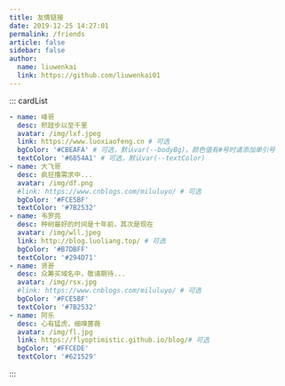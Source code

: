 ```yaml
---
title: 友情链接
date: 2019-12-25 14:27:01
permalink: /friends
article: false
sidebar: false
author: 
  name: liuwenkai
  link: https://github.com/liuwenkai01
---
```


<!--
普通卡片列表容器，可用于友情链接、项目推荐、古诗词展示等。
cardList 后面可跟随一个数字表示每行最多显示多少个，选值范围1~4，默认3。在小屏时会根据屏幕宽度减少每行显示数量。
-->
::: cardList
```yaml
- name: 峰哥
  desc: 积跬步以至千里
  avatar: /img/lxf.jpeg
  link: https://www.luoxiaofeng.cn # 可选
  bgColor: '#CBEAFA' # 可选，默认var(--bodyBg)。颜色值有#号时请添加单引号
  textColor: '#6854A1' # 可选，默认var(--textColor)
- name: 大飞哥
  desc: 疯狂撸需求中...
  avatar: /img/df.png
  #link: https://www.cnblogs.com/miluluyo/ # 可选
  bgColor: '#FCE5BF'
  textColor: '#7B2532'
- name: 韦罗亮
  desc: 种树最好的时间是十年前，其次是现在
  avatar: /img/wll.jpeg
  link: http://blog.luoliang.top/ # 可选
  bgColor: '#B7DBFF'
  textColor: '#294D71'
- name: 贤哥
  desc: 众筹买域名中，敬请期待...
  avatar: /img/rsx.jpg
  #link: https://www.cnblogs.com/miluluyo/ # 可选
  bgColor: '#FCE5BF'
  textColor: '#7B2532'
- name: 阿乐
  desc: 心有猛虎，细嗅蔷薇
  avatar: /img/fl.jpg
  link: https://flyoptimistic.github.io/blog/# 可选
  bgColor: '#FFCEDE'
  textColor: '#621529'
```
:::


<!-- ### 友链申请

与我[ 联系 ](/about/#联系)或者 在本页面评论区留言您的友链信息，格式：(点击代码块右上角一键复制)


```yaml
- name: Evan's blog # 昵称
  desc: 积跬步以至千里，喜欢学习喜欢你。 # 介绍
  avatar: https://cdn.jsdelivr.net/gh/liuwenkai/image_store/blog/20200103123203.jpg # 头像
  link: https://liuwenkai.com/  # 链接
``` 

申请前记得先添加本站哦~
-->
